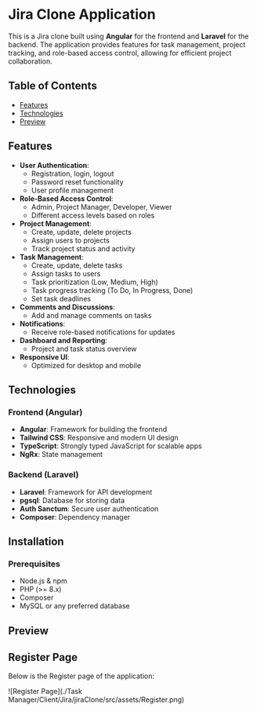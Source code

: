 # Jira Clone Application

This is a Jira clone built using **Angular** for the frontend and **Laravel** for the backend. The application provides features for task management, project tracking, and role-based access control, allowing for efficient project collaboration.

## Table of Contents
- [Features](#features)
- [Technologies](#technologies)
- [Preview](#preview)

## Features

- **User Authentication**:
  - Registration, login, logout
  - Password reset functionality
  - User profile management
- **Role-Based Access Control**:
  - Admin, Project Manager, Developer, Viewer
  - Different access levels based on roles
- **Project Management**:
  - Create, update, delete projects
  - Assign users to projects
  - Track project status and activity
- **Task Management**:
  - Create, update, delete tasks
  - Assign tasks to users
  - Task prioritization (Low, Medium, High)
  - Task progress tracking (To Do, In Progress, Done)
  - Set task deadlines
- **Comments and Discussions**:
  - Add and manage comments on tasks
- **Notifications**:
  - Receive role-based notifications for updates
- **Dashboard and Reporting**:
  - Project and task status overview
- **Responsive UI**:
  - Optimized for desktop and mobile

## Technologies

### Frontend (Angular)
- **Angular**: Framework for building the frontend
- **Tailwind CSS**: Responsive and modern UI design
- **TypeScript**: Strongly typed JavaScript for scalable apps
- **NgRx**: State management

### Backend (Laravel)
- **Laravel**: Framework for API development
- **pgsql**: Database for storing data
- **Auth Sanctum**: Secure user authentication
- **Composer**: Dependency manager

## Installation

### Prerequisites
- Node.js & npm
- PHP (>= 8.x)
- Composer
- MySQL or any preferred database

## Preview

## Register Page

Below is the Register page of the application:

![Register Page](./Task Manager/Client/Jira/jiraClone/src/assets/Register.png)

